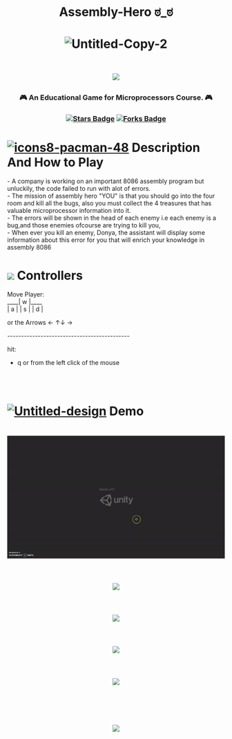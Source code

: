  <H1 align="center">

 Assembly-Hero ಠ_ಠ
 </H1>
<H1 align="center">

<img  src="https://i.ibb.co/17Nv2R3/Untitled-Copy-2.png" alt="Untitled-Copy-2" border="0" >
  </H1>
  <h1 align="center">
<img src="https://www.unity-studios.com/de/wp-content/uploads/revslider/home-banner/made-with-unity-white.png" width=300px >

 </h1>
<h3 align="center">🎮 An Educational Game for Microprocessors Course. 🎮</h3>
<h3 align="center"> <a href="https://github.com/DoniaEsawi/Assembly-Hero-/stargazers"><img src="https://img.shields.io/github/stars/DoniaEsawi/Assembly-Hero-" alt="Stars Badge"/></a>
<a href="https://github.com/DoniaEsawi/Assembly-Hero-/network/members"><img src="https://img.shields.io/github/forks/DoniaEsawi/Assembly-Hero-" alt="Forks Badge"/></a>
</h3>
<H1>
<a href="https://imgbb.com/"><img src="https://i.ibb.co/dLNFXqx/icons8-pacman-48.png" alt="icons8-pacman-48" border="0" width=32px></a> Description And How to Play
 </H1>
<p>
- A company is working on an important 8086 assembly program but unluckily, the code failed to run with alot of errors. </br>
- The mission of assembly hero "YOU" is that you should go into the four room and kill all the bugs, 
 also you must collect the 4 treasures that has valuable microprocessor information into it.</br>
- The errors will be shown in the head of each enemy i.e each enemy is a bug,and those enemies ofcourse are trying to kill you, </br>
- When ever you kill an enemy, Donya, the assistant will display some information about this error for you 
that  will enrich your knowledge in assembly 8086</br>
 </p>
<H1>
<a href="https://imgbb.com/"><img src="https://img.icons8.com/doodle/48/000000/controller--v1.png" width= 35px></a> Controllers
 </H1>
<p>Move Player: </br>
____| w |____ </br>
| a | | s | | d |</br>
 
or the Arrows ← ↑↓ →
</br>

--------------------------------------------</br>

hit: </br>
- q or from the left click of the mouse</br>
</p>
</br></br>
<H1>
<a href="https://imgbb.com/"><img src="https://i.ibb.co/JHpnnS0/Untitled-design.png" alt="Untitled-design" border="0" width=40px></a> Demo
 </H1>
<h1 align= "center">
 <img src="gifs/1.gif">
</h1>
<h1 align= "center">
 <img src="https://drive.google.com/file/d/1nm7k7malXBrbiUl62R1AO3kNSXYDMM_u/view?usp=sharing">
</h1>
<h1 align= "center">
 <img src="https://drive.google.com/file/d/1uogifemy_OmXqhbwSClCZRg9D4UaTGlk/view?usp=sharing">
</h1>
<h1 align= "center">
 <img src="https://drive.google.com/file/d/14OFMOe47u5XhmFfx2P9vloJWPX1rHJnQ/view?usp=sharing">
</h1>
<h1 align= "center">
 <img src="https://drive.google.com/file/d/1DQAnQYzWELez1YxYcnygKG4hMkd2ZL9M/view?usp=sharing">
</h1>
</br>
<h1 align= "center">
 <img src="https://drive.google.com/file/d/14QtlBxFHcyJiIfoQKMBHYoP6hdrMb_KJ/view?usp=sharing">
</h1>
 
